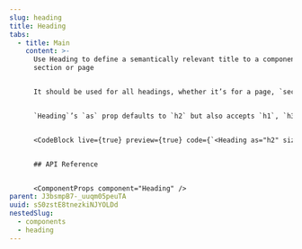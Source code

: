 ```yaml
---
slug: heading
title: Heading
tabs:
  - title: Main
    content: >-
      Use Heading to define a semantically relevant title to a component,
      section or page


      It should be used for all headings, whether it’s for a page, `section`, card, etc.


      `Heading`’s `as` prop defaults to `h2` but also accepts `h1`, `h3`, `h4`, `h5`, `h6`. Follow [semantic HTML guidelines](https://webaim.org/techniques/semanticstructure/) when deciding which element to use. Also note that the size of a heading is controlled separately to which element is used. The sizes available are: `xs`, `sm`, `md`, `lg`, `xl`, `xxl`.


      <CodeBlock live={true} preview={true} code={`<Heading as="h2" size="xs">This is a heading</Heading>`} language={"tsx"} />


      ## API Reference


      <ComponentProps component="Heading" />
parent: J3bsmpB7-_uuqm05peuTA
uuid: sS0zstE8tnezkiNJYOLDd
nestedSlug:
  - components
  - heading
---
```


